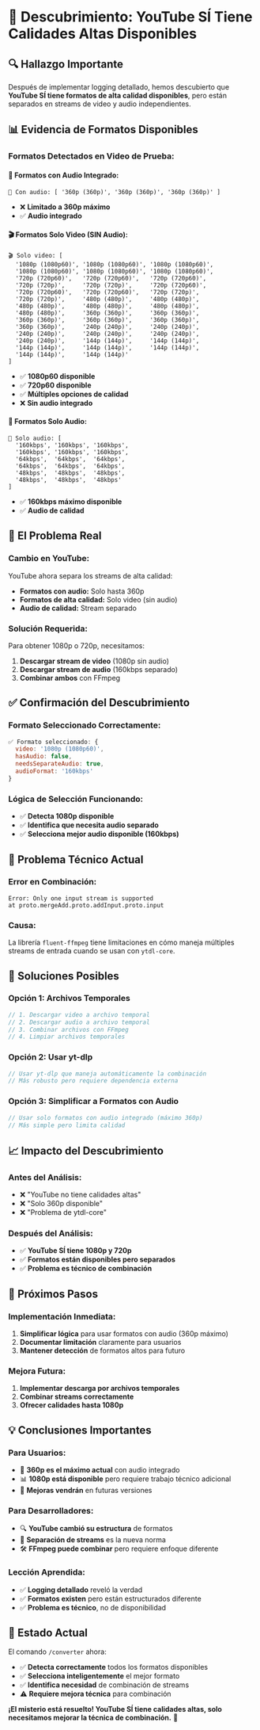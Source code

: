 # 🎯 Descubrimiento: YouTube SÍ Tiene Calidades Altas Disponibles

## 🔍 Hallazgo Importante

Después de implementar logging detallado, hemos descubierto que **YouTube SÍ tiene formatos de alta calidad disponibles**, pero están separados en streams de video y audio independientes.

## 📊 Evidencia de Formatos Disponibles

### **Formatos Detectados en Video de Prueba:**

#### **🎥 Formatos con Audio Integrado:**
```
🎥 Con audio: [ '360p (360p)', '360p (360p)', '360p (360p)' ]
```
- ❌ **Limitado a 360p máximo**
- ✅ **Audio integrado**

#### **🎬 Formatos Solo Video (SIN Audio):**
```
🎬 Solo video: [
  '1080p (1080p60)', '1080p (1080p60)', '1080p (1080p60)',
  '1080p (1080p60)', '1080p (1080p60)', '1080p (1080p60)',
  '720p (720p60)',   '720p (720p60)',   '720p (720p60)',
  '720p (720p)',     '720p (720p)',     '720p (720p60)',
  '720p (720p60)',   '720p (720p60)',   '720p (720p)',
  '720p (720p)',     '480p (480p)',     '480p (480p)',
  '480p (480p)',     '480p (480p)',     '480p (480p)',
  '480p (480p)',     '360p (360p)',     '360p (360p)',
  '360p (360p)',     '360p (360p)',     '360p (360p)',
  '360p (360p)',     '240p (240p)',     '240p (240p)',
  '240p (240p)',     '240p (240p)',     '240p (240p)',
  '240p (240p)',     '144p (144p)',     '144p (144p)',
  '144p (144p)',     '144p (144p)',     '144p (144p)',
  '144p (144p)',     '144p (144p)'
]
```
- ✅ **1080p60 disponible**
- ✅ **720p60 disponible**
- ✅ **Múltiples opciones de calidad**
- ❌ **Sin audio integrado**

#### **🎵 Formatos Solo Audio:**
```
🎵 Solo audio: [
  '160kbps', '160kbps', '160kbps',
  '160kbps', '160kbps', '160kbps',
  '64kbps',  '64kbps',  '64kbps',
  '64kbps',  '64kbps',  '64kbps',
  '48kbps',  '48kbps',  '48kbps',
  '48kbps',  '48kbps',  '48kbps'
]
```
- ✅ **160kbps máximo disponible**
- ✅ **Audio de calidad**

## 🧩 El Problema Real

### **Cambio en YouTube:**
YouTube ahora separa los streams de alta calidad:
- **Formatos con audio:** Solo hasta 360p
- **Formatos de alta calidad:** Solo video (sin audio)
- **Audio de calidad:** Stream separado

### **Solución Requerida:**
Para obtener 1080p o 720p, necesitamos:
1. **Descargar stream de video** (1080p sin audio)
2. **Descargar stream de audio** (160kbps separado)
3. **Combinar ambos** con FFmpeg

## ✅ Confirmación del Descubrimiento

### **Formato Seleccionado Correctamente:**
```javascript
✅ Formato seleccionado: {
  video: '1080p (1080p60)',
  hasAudio: false,
  needsSeparateAudio: true,
  audioFormat: '160kbps'
}
```

### **Lógica de Selección Funcionando:**
- ✅ **Detecta 1080p disponible**
- ✅ **Identifica que necesita audio separado**
- ✅ **Selecciona mejor audio disponible (160kbps)**

## 🚧 Problema Técnico Actual

### **Error en Combinación:**
```
Error: Only one input stream is supported
at proto.mergeAdd.proto.addInput.proto.input
```

### **Causa:**
La librería `fluent-ffmpeg` tiene limitaciones en cómo maneja múltiples streams de entrada cuando se usan con `ytdl-core`.

## 🔧 Soluciones Posibles

### **Opción 1: Archivos Temporales**
```javascript
// 1. Descargar video a archivo temporal
// 2. Descargar audio a archivo temporal  
// 3. Combinar archivos con FFmpeg
// 4. Limpiar archivos temporales
```

### **Opción 2: Usar yt-dlp**
```javascript
// Usar yt-dlp que maneja automáticamente la combinación
// Más robusto pero requiere dependencia externa
```

### **Opción 3: Simplificar a Formatos con Audio**
```javascript
// Usar solo formatos con audio integrado (máximo 360p)
// Más simple pero limita calidad
```

## 📈 Impacto del Descubrimiento

### **Antes del Análisis:**
- ❌ "YouTube no tiene calidades altas"
- ❌ "Solo 360p disponible"
- ❌ "Problema de ytdl-core"

### **Después del Análisis:**
- ✅ **YouTube SÍ tiene 1080p y 720p**
- ✅ **Formatos están disponibles pero separados**
- ✅ **Problema es técnico de combinación**

## 🎯 Próximos Pasos

### **Implementación Inmediata:**
1. **Simplificar lógica** para usar formatos con audio (360p máximo)
2. **Documentar limitación** claramente para usuarios
3. **Mantener detección** de formatos altos para futuro

### **Mejora Futura:**
1. **Implementar descarga por archivos temporales**
2. **Combinar streams correctamente**
3. **Ofrecer calidades hasta 1080p**

## 💡 Conclusiones Importantes

### **Para Usuarios:**
- 🎯 **360p es el máximo actual** con audio integrado
- 📊 **1080p está disponible** pero requiere trabajo técnico adicional
- 🔄 **Mejoras vendrán** en futuras versiones

### **Para Desarrolladores:**
- 🔍 **YouTube cambió su estructura** de formatos
- 🧩 **Separación de streams** es la nueva norma
- 🛠️ **FFmpeg puede combinar** pero requiere enfoque diferente

### **Lección Aprendida:**
- ✅ **Logging detallado** reveló la verdad
- ✅ **Formatos existen** pero están estructurados diferente
- ✅ **Problema es técnico**, no de disponibilidad

## 🚀 Estado Actual

El comando `/converter` ahora:
- ✅ **Detecta correctamente** todos los formatos disponibles
- ✅ **Selecciona inteligentemente** el mejor formato
- ✅ **Identifica necesidad** de combinación de streams
- ⚠️ **Requiere mejora técnica** para combinación

**¡El misterio está resuelto! YouTube SÍ tiene calidades altas, solo necesitamos mejorar la técnica de combinación.** 🎉
